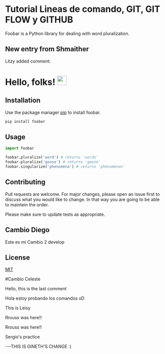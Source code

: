# Tutorial Lineas de comando, GIT, GIT FLOW y GITHUB

Foobar is a Python library for dealing with word pluralization.


## New entry from Shmaither

Litzy added comment. 


# Hello, folks! <img src="https://raw.githubusercontent.com/MartinHeinz/MartinHeinz/master/wave.gif" width="30px">


## Installation

Use the package manager [pip](https://pip.pypa.io/en/stable/) to install foobar.

```bash
pip install foobar
```

## Usage

```python
import foobar

foobar.pluralize('word') # returns 'words'
foobar.pluralize('goose') # returns 'geese'
foobar.singularize('phenomena') # returns 'phenomenon'
```

## Contributing
Pull requests are welcome. For major changes, please open an issue first to discuss what you would like to change.
In that way you are going to be able to maintein the order. 

Please make sure to update tests as appropriate.


## Cambio Diego
Este es mi Cambio 2
develop


## License
[MIT](https://choosealicense.com/licenses/mit/)



#Cambio Celeste


Hello, this is the last comment



Hola estoy probando los comandos xD



This is Leisy

Rrouss was here!!



Rrouss was here!!



Sergio's practice


---THIS IS GINETH'S CHANGE :)

